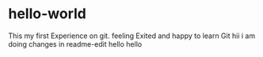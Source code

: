 # hello-world
This my first Experience on git. feeling Exited and happy to learn Git
hii i am doing changes in readme-edit
hello
hello
